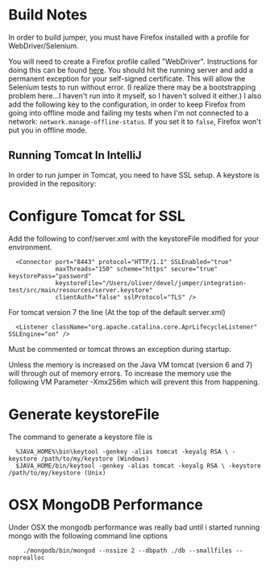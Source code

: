 Build Notes
===========

In order to build jumper, you must have Firefox installed with a profile for WebDriver/Selenium.

You will need to create a Firefox profile called "WebDriver".  Instructions for doing this can be found [here](http://www.qaautomation.net/?p=45).  You should hit the running server and add a permanent exception for your self-signed certificate.  This will allow the Selenium tests to run without error.  (I realize there may be a bootstrapping problem here...I haven't run into it myself, so I haven't solved it either.)  I also add the following key to the configuration, in order to keep Firefox from going into offline mode and failing my tests when I'm not connected to a network: `network.manage-offline-status`.  If you set it to `false`, Firefox won't put you in offline mode.


Running Tomcat In IntelliJ
--------------------------

In order to run jumper in Tomcat, you need to have SSL setup. A keystore is provided in the repository:

# Configure Tomcat for SSL
Add the following to conf/server.xml with the keystoreFile modified for your environment.

      <Connector port="8443" protocol="HTTP/1.1" SSLEnabled="true"
                 maxThreads="150" scheme="https" secure="true" keystorePass="password"
                 keystoreFile="/Users/oliver/devel/jumper/integration-test/src/main/resources/server.keystore"
                 clientAuth="false" sslProtocol="TLS" />

For tomcat version 7 the line (At the top of the default server.xml)

      <Listener className="org.apache.catalina.core.AprLifecycleListener" SSLEngine="on" />

Must be commented or tomcat throws an exception during startup.

Unless the memory is increased on the Java VM tomcat (version 6 and 7) will through out of memory errors.  To increase
the memory use the following VM Parameter -Xmx256m which will prevent this from happening.

# Generate keystoreFile
The command to generate a keystore file is

      %JAVA_HOME%\bin\keytool -genkey -alias tomcat -keyalg RSA \ -keystore /path/to/my/keystore (Windows)
      $JAVA_HOME/bin/keytool -genkey -alias tomcat -keyalg RSA \ -keystore /path/to/my/keystore (Unix)

# OSX MongoDB Performance

Under OSX the mongodb performance was really bad until i started running mongo with the following command
line options

        ./mongodb/bin/mongod --nssize 2 --dbpath ./db --smallfiles --noprealloc

